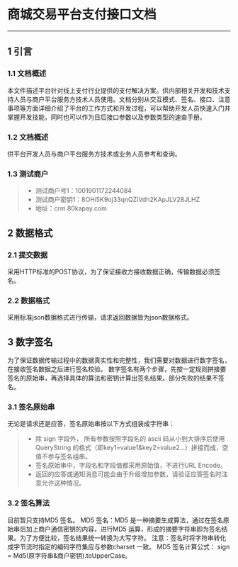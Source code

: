 # 商城交易平台支付接口文档

------
## 1 引言
### 1.1 文档概述

本文件描述平台针对线上支付行业提供的支付解决方案。供内部相关开发和技术支持人员与商户平台服务方技术人员使用。文档分别从交互模式、签名、接口、注意事项等方面详细介绍了平台的工作方式和开发过程，可以帮助开发人员快速入门并掌握开发技能，同时也可以作为日后接口参数以及参数类型的速查手册。

### 1.2 文档概述

供平台开发人员与商户平台服务方技术或业务人员参考和查询。

### 1.3 测试商户

> * 测试商户号1：1001901172244084
> * 测试商户密钥1：8OHi5K9oj33qnQZiVdh2KApJLV28JLHZ
> * 地址：crm.80kapay.com 
 

## 2 数据格式


### 2.1 提交数据

采用HTTP标准的POST协议，为了保证接收方接收数据正确，传输数据必须签名。

### 2.2 数据格式

采用标准json数据格式进行传输，请求返回数据皆为json数据格式。


## 3 数字签名

为了保证数据传输过程中的数据真实性和完整性，我们需要对数据进行数字签名，在接收签名数据之后进行签名校验。
数字签名有两个步骤，先按一定规则拼接要签名的原始串，再选择具体的算法和密钥计算出签名结果。部分失败的结果不签名。


### 3.1 签名原始串


无论是请求还是应答，签名原始串按以下方式组装成字符串：
> * 除 sign 字段外， 所有参数按照字段名的 ascii 码从小到大排序后使用 QueryString 的格式（即key1=value1&key2=value2…）拼接而成，空值不参与签名组串。
> * 签名原始串中，字段名和字段值都采用原始值，不进行URL Encode。
> * 返回的应答或通知消息可能会由于升级增加参数，请验证应答签名时注意允许这种情况。

### 3.2  签名算法

目前暂只支持MD5 签名。
MD5 签名：MD5 是一种摘要生成算法，通过在签名原始串后加上商户通信密钥的内容，进行MD5 运算，形成的摘要字符串即为签名结果。为了方便比较，签名结果统一转换为大写字符。
注意：签名时将字符串转化成字节流时指定的编码字符集应与参数charset 一致。
MD5 签名计算公式： sign = Md5(原字符串&商户密钥).toUpperCase。

